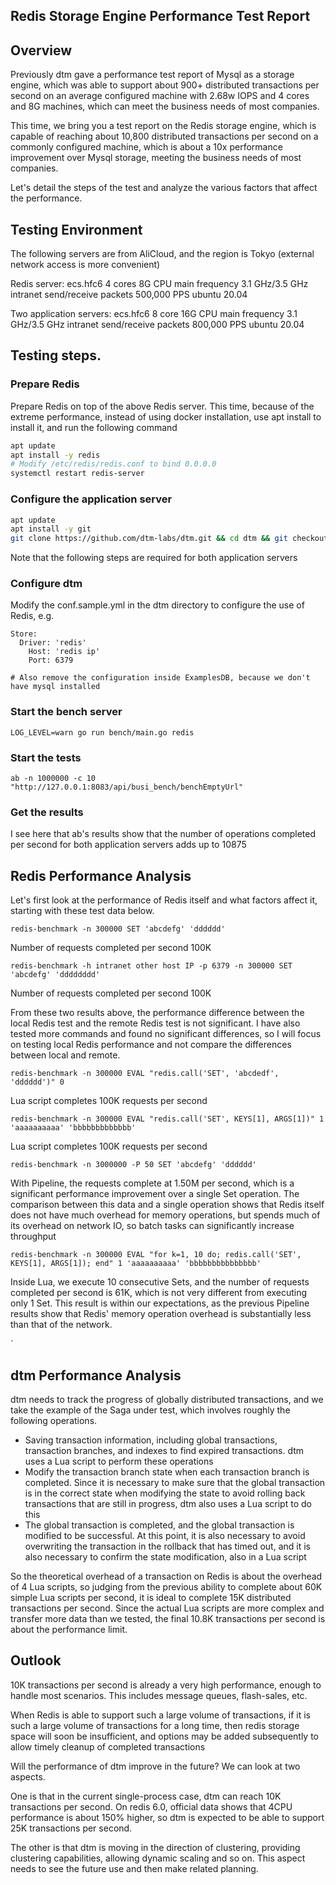 ## Redis Storage Engine Performance Test Report

## Overview
Previously dtm gave a performance test report of Mysql as a storage engine, which was able to support about 900+ distributed transactions per second on an average configured machine with 2.68w IOPS and 4 cores and 8G machines, which can meet the business needs of most companies.

This time, we bring you a test report on the Redis storage engine, which is capable of reaching about 10,800 distributed transactions per second on a commonly configured machine, which is about a 10x performance improvement over Mysql storage, meeting the business needs of most companies.

Let's detail the steps of the test and analyze the various factors that affect the performance.

## Testing Environment
The following servers are from AliCloud, and the region is Tokyo (external network access is more convenient)

Redis server: ecs.hfc6 4 cores 8G CPU main frequency 3.1 GHz/3.5 GHz intranet send/receive packets 500,000 PPS ubuntu 20.04

Two application servers: ecs.hfc6 8 core 16G CPU main frequency 3.1 GHz/3.5 GHz intranet send/receive packets 800,000 PPS ubuntu 20.04

## Testing steps.

### Prepare Redis
Prepare Redis on top of the above Redis server. This time, because of the extreme performance, instead of using docker installation, use apt install to install it, and run the following command
``` bash
apt update
apt install -y redis
# Modify /etc/redis/redis.conf to bind 0.0.0.0
systemctl restart redis-server
```

### Configure the application server
``` bash
apt update
apt install -y git
git clone https://github.com/dtm-labs/dtm.git && cd dtm && git checkout 5907f99 && cd bench && make
```

Note that the following steps are required for both application servers

### Configure dtm
Modify the conf.sample.yml in the dtm directory to configure the use of Redis, e.g.
```
Store:
  Driver: 'redis'
	Host: 'redis ip'
	Port: 6379

# Also remove the configuration inside ExamplesDB, because we don't have mysql installed
````

### Start the bench server
`
LOG_LEVEL=warn go run bench/main.go redis
`

### Start the tests
`
ab -n 1000000 -c 10 "http://127.0.0.1:8083/api/busi_bench/benchEmptyUrl"
`

### Get the results

I see here that ab's results show that the number of operations completed per second for both application servers adds up to 10875

## Redis Performance Analysis
Let's first look at the performance of Redis itself and what factors affect it, starting with these test data below.

`
redis-benchmark -n 300000 SET 'abcdefg' 'dddddd'
`

Number of requests completed per second 100K

`
redis-benchmark -h intranet other host IP -p 6379 -n 300000 SET 'abcdefg' 'dddddddd'
`

Number of requests completed per second 100K

From these two results above, the performance difference between the local Redis test and the remote Redis test is not significant. I have also tested more commands and found no significant differences, so I will focus on testing local Redis performance and not compare the differences between local and remote.

`
redis-benchmark -n 300000 EVAL "redis.call('SET', 'abcdedf', 'dddddd')" 0
`

Lua script completes 100K requests per second

`
redis-benchmark -n 300000 EVAL "redis.call('SET', KEYS[1], ARGS[1])" 1 'aaaaaaaaaa' 'bbbbbbbbbbbbb'
`

Lua script completes 100K requests per second

`
redis-benchmark -n 3000000 -P 50 SET 'abcdefg' 'dddddd'
`

With Pipeline, the requests complete at 1.50M per second, which is a significant performance improvement over a single Set operation. The comparison between this data and a single operation shows that Redis itself does not have much overhead for memory operations, but spends much of its overhead on network IO, so batch tasks can significantly increase throughput

`
redis-benchmark -n 300000 EVAL "for k=1, 10 do; redis.call('SET', KEYS[1], ARGS[1]); end" 1 'aaaaaaaaaa' 'bbbbbbbbbbbbbbb'
`

Inside Lua, we execute 10 consecutive Sets, and the number of requests completed per second is 61K, which is not very different from executing only 1 Set. This result is within our expectations, as the previous Pipeline results show that Redis' memory operation overhead is substantially less than that of the network.

`
## dtm Performance Analysis
dtm needs to track the progress of globally distributed transactions, and we take the example of the Saga under test, which involves roughly the following operations.
- Saving transaction information, including global transactions, transaction branches, and indexes to find expired transactions. dtm uses a Lua script to perform these operations
- Modify the transaction branch state when each transaction branch is completed. Since it is necessary to make sure that the global transaction is in the correct state when modifying the state to avoid rolling back transactions that are still in progress, dtm also uses a Lua script to do this
- The global transaction is completed, and the global transaction is modified to be successful. At this point, it is also necessary to avoid overwriting the transaction in the rollback that has timed out, and it is also necessary to confirm the state modification, also in a Lua script

So the theoretical overhead of a transaction on Redis is about the overhead of 4 Lua scripts, so judging from the previous ability to complete about 60K simple Lua scripts per second, it is ideal to complete 15K distributed transactions per second. Since the actual Lua scripts are more complex and transfer more data than we tested, the final 10.8K transactions per second is about the performance limit.

## Outlook
10K transactions per second is already a very high performance, enough to handle most scenarios. This includes message queues, flash-sales, etc.

When Redis is able to support such a large volume of transactions, if it is such a large volume of transactions for a long time, then redis storage space will soon be insufficient, and options may be added subsequently to allow timely cleanup of completed transactions

Will the performance of dtm improve in the future? We can look at two aspects.

One is that in the current single-process case, dtm can reach 10K transactions per second. On redis 6.0, official data shows that 4CPU performance is about 150% higher, so dtm is expected to be able to support 25K transactions per second.

The other is that dtm is moving in the direction of clustering, providing clustering capabilities, allowing dynamic scaling and so on. This aspect needs to see the future use and then make related planning.

